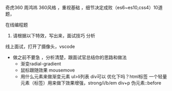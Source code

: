 奇虎360   周鸿祎
360风格 ，重视基础 ，细节决定成败（es6~es10,css4）10道题，

在线编程题

1. 请根据以下特效，写出来，面试技巧 分析

线上面试，打开了摄像头，vscode
- 做之前不要急 ，分析清楚，跟面试官总结你的思路和做法
  - 渐变radial-gradient
  - 鼠标跟随效果 mousemove
  - 用什么元素来做渐变元素 ul>li列表 div可以 优化下吗？html标签
    一个轻量元素（标签）用来做下效果增强，strong/i/b/em div+p
    伪元素::before

